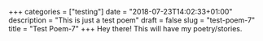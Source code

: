 +++
categories = ["testing"]
date = "2018-07-23T14:02:33+01:00"
description = "This is just a test poem"
draft = false
slug = "test-poem-7"
title = "Test Poem-7"
+++
Hey there! This will have my poetry/stories.